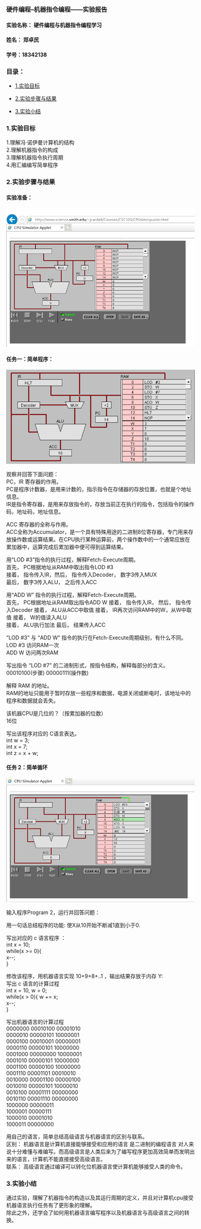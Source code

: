 ### 硬件编程–机器指令编程——实验报告

#### 实验名称： 硬件编程与机器指令编程学习      
#### 姓名： 郑卓民      
#### 学号：18342138      

### 目录：   
* [1.实验目标](#1)    

* [2.实验步骤与结果](#2)    

* [3.实验小结](#3)    

<h3 id="1">1.实验目标</h3>

1.理解冯·诺伊曼计算机的结构       
2.理解机器指令的构成       
3.理解机器指令执行周期        
4.用汇编编写简单程序       

<h3 id="2">2.实验步骤与结果</h3>

#### 实验准备：

![](images/shiyankaishi.jpg)      

#### 任务一：简单程序：

![](images/renwu1.jpg)    

观察并回答下面问题：      
PC，IR 寄存器的作用。       
PC是程序计数器，是用来计数的，指示指令在存储器的存放位置，也就是个地址信息。   
IR是指令寄存器，是用来存放指令的，存放当前正在执行的指令，包括指令的操作码，地址码，地址信息。

ACC 寄存器的全称与作用。    
ACC全称为Accumulator，是一个具有特殊用途的二进制8位寄存器，专门用来存放操作数或运算结果。在CPU执行某种运算前，两个操作数中的一个通常应放在累加器中，运算完成后累加器中便可得到运算结果。     

用“LOD #3”指令的执行过程，解释Fetch-Execute周期。         
首先， PC根据地址从RAM中取出指令LOD #3      
接着， 指令传入IR，然后， 指令传入Decoder， 数字3传入MUX      
最后， 数字3传入ALU， 之后传入ACC     

用“ADD W” 指令的执行过程，解释Fetch-Execute周期。       
首先， PC根据地址从RAM取出指令ADD W 
接着， 指令传入IR， 然后， 指令传入Decoder 
接着， ALU从ACC中取值 
接着， IR再次访问RAM中的W，从W中取值 
接着， W的值读入ALU    
接着， ALU执行加法
最后， 结果传入ACC

“LOD #3” 与 “ADD W” 指令的执行在Fetch-Execute周期级别，有什么不同。     
LOD #3 访问RAM一次        
ADD W 访问两次RAM     

写出指令 “LOD #7” 的二进制形式，按指令结构，解释每部分的含义。    
00010100(步骤) 00000111(操作数)

解释 RAM 的地址。     
RAM的地址只能用于暂时存放一些程序和数据，电源关闭或断电时，该地址中的程序和数据就会丢失。    

该机器CPU是几位的？（按累加器的位数）      
16位     

写出该程序对应的 C语言表达。     
int w = 3;      
int x = 7;    
int z = x + w;    

#### 任务 2：简单循环

![](images/renwu2.jpg)    

输入程序Program 2，运行并回答问题：

用一句话总结程序的功能:   使X从10开始不断减1直到小于0. 

写出对应的 c 语言程序 ：    
int x = 10;      
while(x >= 0){      
x--;      
}   

修改该程序，用机器语言实现 10+9+8+..1 ，输出结果存放于内存 Y:      
写出 c 语言的计算过程      
int x = 10, w = 0;   
while(x > 0){
 w += x;      
 x--;     
 }    
 


写出机器语言的计算过程     
0000000 00010100 00001010   
0000010 00000101 10000001   
0000100 00010001 00000001   
0000110 00000101 10000000   
0001000 00000000 10000001     
0001010 00000101 10000000   
0001100 00000100 10000000    
0001110 00001101 00010010   
0010000 00001100 00000100   
0010010 00000101 10000010   
0010100 00001111 00000000   
0010110 00001110 00000000   
1000000 00000011   
1000001 00000111   
1000010 00001010    
1000011 00000000    



用自己的语言，简单总结高级语言与机器语言的区别与联系。       
区别： 机器语言是计算机直接能够接受和应用的语言 是二进制的编程语言 对人来说十分难懂与难编写。而高级语言是人类后来为了编写程序更加高效简单而发明出来的语言，计算机不能直接接受高级语言。   
联系： 高级语言通过编译可以转化位机器语言使计算机能够接受人类的命令。     

<h3 id="3">3.实验小结</h3>    

通过实验，理解了机器指令的构造以及其运行周期的定义，并且对计算机cpu接受机器语言执行任务有了更形象的理解。    
除此之外，还学会了如何用机器语言编写程序以及机器语言与高级语言之间的转换。
